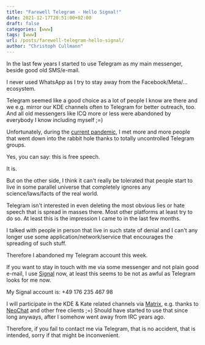 ```yaml
---
title: "Farewell Telegram - Hello Signal!"
date: 2021-12-17T20:51:00+02:00
draft: false
categories: [www]
tags: [www]
url: /posts/farewell-telegram-hello-signal/
author: "Christoph Cullmann"
---
```



In the last few years I started to use Telegram as my main messenger, beside good old SMS/e-mail.

I never used WhatsApp as I try to stay away from the Facebook/Meta/... ecosystem.

Telegram seemed like a good choice as a lot of people I know are there and we e.g. mirror our KDE channels often to Telegram for better outreach, too.
And all old messengers like ICQ more or less were abandoned by everybody I know including myself ;=)

Unfortunately, during the [current pandemic](https://en.wikipedia.org/wiki/COVID-19_pandemic), I met more and more people that went down into the rabbit hole thanks to totally uncontrolled Telegram groups.

Yes, you can say: this is free speech.

It is.

But on the other side, I think it can't really be tolerated that people start to live in some parallel universe that completely ignores any science/laws/facts of the real world.

Telegram isn't interested in even deleting the most obvious lies or hate speech that is spread in masses there.
Most other platforms at least try to do so.
At least this is the impression I came to in the last few months.

I talked with people in person that live in such state of denial and I can't any longer use some application/network/service that encourages the spreading of such stuff.

Therefore I abandoned my Telegram account this week.

If you want to stay in touch with me via some messenger and not plain good e-mail, I use [Signal](https://signal.org/) now, at least this seems to be not as awful as Telegram looks for me now.

My Signal account is: +49 176 235 467 98

I will participate in the KDE & Kate related channels via [Matrix](https://matrix.org/), e.g. thanks to [NeoChat](https://apps.kde.org/neochat/) and other free clients ;=)
Should have started to use that since long anyways, after I somehow went away from IRC years ago.

Therefore, if you fail to contact me via Telegram, that is no accident, that is intended, sorry if that might be inconvenient.
